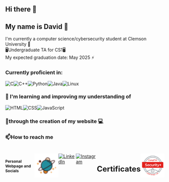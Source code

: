 ## Hi there 👋<br>
 ## My name is David 🤠<br>



I'm currently a computer science/cybersecurity student at Clemson University 🐅<br>
🖥️Undergraduate TA for CS1🖥️<br>
My expected graduation date: May 2025 ⚡<br>

### **Currently proficient in:**
<div style="display: flex;">
  <img src="https://img.shields.io/badge/C-%2300599C.svg?style=for-the-badge&logo=c&logoColor=white" alt="C">
  <img src="https://img.shields.io/badge/C++-%2300599C.svg?style=for-the-badge&logo=c%2B%2B&logoColor=white" alt="C++">
  <img src="https://img.shields.io/badge/Python-%233776AB.svg?style=for-the-badge&logo=python&logoColor=white" alt="Python">
  <img src="https://img.shields.io/badge/Java-%23ED8B00.svg?style=for-the-badge&logo=java&logoColor=white" alt="Java">
  <img src="https://img.shields.io/badge/Linux-%23FCC624.svg?style=for-the-badge&logo=linux&logoColor=black" alt="Linux">
</div>

### 🌱 I'm learning and improving my understanding of <br>
<div style="display: flex;">
  <img src="https://img.shields.io/badge/HTML-%23E34F26.svg?style=for-the-badge&logo=html5&logoColor=white" alt="HTML">
  <img src="https://img.shields.io/badge/CSS-%231572B6.svg?style=for-the-badge&logo=css3&logoColor=white" alt="CSS">
  <img src="https://img.shields.io/badge/JavaScript-%23323330.svg?style=for-the-badge&logo=javascript&logoColor=%23F7DF1E" alt="JavaScript">
</div>

### 🔭through the creation of my website :computer: <br>

### 📫How to reach me<br><br>

<div style="display: flex; justify-content: space-around;">

  <!-- Personal Webpage -->
  <h1 style="font-size: 12px;">Personal Webpage and Socials</h1>
  <a href="https://drochester.netlify.app/" target="_blank">
    <img src="./space_fav.png" alt="Personal Webpage" style="width: 150px; height: auto;">
  </a>

  <!-- LinkedIn -->
  <a href="https://www.linkedin.com/in/dcrochester/">
    <img src="https://img.shields.io/badge/linkedin-%230077B5.svg?style=for-the-badge&logo=linkedin&logoColor=white" alt="LinkedIn"/>
  </a>

  <!-- Instagram -->
  <a href="https://www.instagram.com/hadrochester">
    <img src="https://img.shields.io/badge/Instagram-E4405F?style=for-the-badge&logo=instagram&logoColor=white" alt="Instagram"/>
  </a>

  <!-- Certificates -->
<h1 style="font-size: 24px;">Certificates</h1>
<a href="[[Your_Certificate_Link]](https://www.comptia.org/certifications/security)">
  <img src="./sec+.jpeg" alt="CompTIA SY0-701" style="width: 150px; height: auto;">
</a>


</div>
